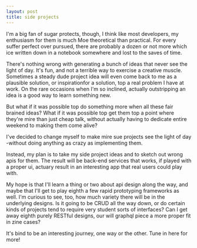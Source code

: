 ```yaml
---
layout: post
title: side projects
---
```


I'm a big fan of sugar protects, though, I think like most developers, my enthusiasm for them is much Moe theoretical than practical. For every suffer perfect over pursued, there are probably a dozen or not more which ice written down in a notebook somewhere and lost to the saves of time.

There's nothing wrong with generating a bunch of ideas that never see the light of day. It's fun, and not a terrible way to exercise a creative muscle. Sometimes a steady dude project idea will even come back to me as a plausible solution, or inspirationfor a solution, top a real problem I have at work. On the rare occasions when I'm so inclined, actually outstripping an idea is a good way to learn something new.

But what if it was possible top do something more when all these fair brained ideas? What if it was possible top get them top a point where they're mire than just cheap talk, without actually having to dedicate entire weekend to making them come alive?

I've decided to change myself to make mire sue projects see the light of day -without doing anything as crazy as implementing them.

Instead, my plan is to take my side project ideas and to sketch out wrong apis for them. The result will be back-end services that works, if played with a proper ui, actuary result in an interesting app that real users could play with.

My hope is that I'll learn a thing or two about api design along the way, and maybe that I'll get to play eighth a few rapid prototyping frameworks as well. I'm curious to see, too, how much variety there will be in the underlying designs. Is it going to be CRUD all the way down, or do certain kinds of projects tend to require very student sorts of interfaces? Can I get away eighth purely RESTful designs, our will graphql piece a more proper fit in zine cases?

It's bind to be an interesting journey, one way or the other. Tune in here for more!